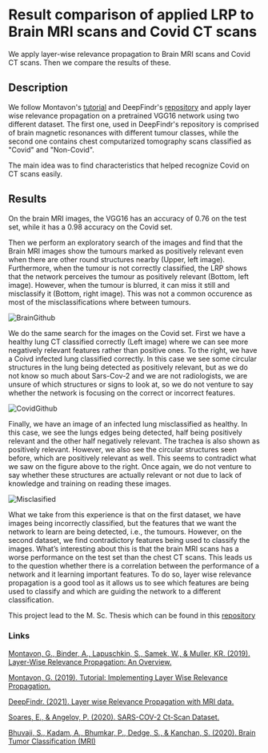# Result comparison of applied LRP to Brain MRI scans and Covid CT scans

We apply layer-wise relevance propagation to Brain MRI scans and Covid CT scans. Then we compare the results of these. 

## Description
We follow Montavon's [tutorial](<https://git.tu-berlin.de/gmontavon/lrp-tutorial>) and DeepFindr's [repository](<https://github.com/deepfindr/xai-series>) and apply layer wise relevance propagation on a pretrained VGG16 network using two different dataset. The first one, used in DeepFindr's repository is comprised of brain magnetic resonances with different tumour classes, while the second one contains chest computarized tomography scans classified as "Covid" and "Non-Covid". 

The main idea was to find characteristics that helped recognize Covid on CT scans easily.

## Results 
On the brain MRI images, the VGG16 has an accuracy of 0.76 on the test set, while it has a 0.98 accuracy on the Covid set.

Then we perform an exploratory search of the images and find that the Brain MRI images show the tumours marked as positively relevant even when there are other round structures nearby (Upper, left image). Furthermore, when the tumour is not correctly classified, the LRP shows that the network perceives the tumour as positively relevant (Bottom, left image). However, when the tumour is blurred, it can miss it still and misclassify it (Bottom, right image). This was not a common occurence as most of the misclassifications where between tumours. 

![BrainGithub](https://user-images.githubusercontent.com/29287072/158022317-e7ef8ecb-3631-45d2-8a0a-e410701e913d.jpg)

We do the same search for the images on the Covid set. First we have a healthy lung CT classified correctly (Left image) where we can see more negatively relevant features rather than positive ones. To the right, we have a Coivd infected lung classified correctly. In this case we see some circular structures in the lung being detected as positively relevant, but as we do not know so much about Sars-Cov-2 and we are not radiologists, we are unsure of which structures or signs to look at, so we do not venture to say whether the network is focusing on the correct or incorrect features. 

![CovidGithub](https://user-images.githubusercontent.com/29287072/158022729-e9ca2892-3fa0-4ae3-92d3-efd06f3c043b.png)

Finally, we have an image of an infected lung misclassified as healthy. In this case, we see the lungs edges being detected, half being positively relevant and the other half negatively relevant. The trachea is also shown as positively relevant. However, we also see the circular structures seen before, which are positively relevant as well. This seems to contradict what we saw on the figure above to the right. Once again, we do not venture to say whether these structures are actually relevant or not due to lack of knowledge and training on reading these images. 

![Misclasified](https://user-images.githubusercontent.com/29287072/158023009-bbb48885-69ab-4a49-aac5-5117320c3b0e.png)

What we take from this experience is that on the first dataset, we have images being incorrectly classified, but the features that we want the network to learn are being detected, i.e., the tumours. However, on the second dataset, we find contradictory features being used to classify the images. What’s interesting about this is that the brain MRI scans has a worse performance on the test set than the chest CT scans. This leads us to the question whether there is a correlation between the performance of a network and it learning important features. To do so, layer wise relevance propagation is a good tool as it allows us to see which features are being used to classify and which are guiding the network to a different classification. 

This project lead to the M. Sc. Thesis which can be found in this [repository](<https://github.com/martingorosito/Accuracy_and_detected_features>)
### Links
[Montavon, G., Binder, A., Lapuschkin, S., Samek, W., & Muller, KR. (2019). Layer-Wise Relevance Propagation: An Overview.](<https://link.springer.com/chapter/10.1007%2F978-3-030-28954-6_10>)

[Montavon, G. (2019). Tutorial: Implementing Layer Wise Relevance Propagation.](<https://git.tu-berlin.de/gmontavon/lrp-tutorial>)

[DeepFindr. (2021). Layer wise Relevance Propagation with MRI data.](<https://github.com/deepfindr/xai-series>)

[Soares, E., & Angelov, P. (2020). SARS-COV-2 Ct-Scan Dataset. ](<https://www.kaggle.com/plameneduardo/sarscov2-ctscan-dataset/version/2>)

[Bhuvaji, S., Kadam, A., Bhumkar, P., Dedge, S., & Kanchan, S. (2020). Brain Tumor Classification (MRI)](<https://www.kaggle.com/sartajbhuvaji/brain-tumor-classification-mri>)
